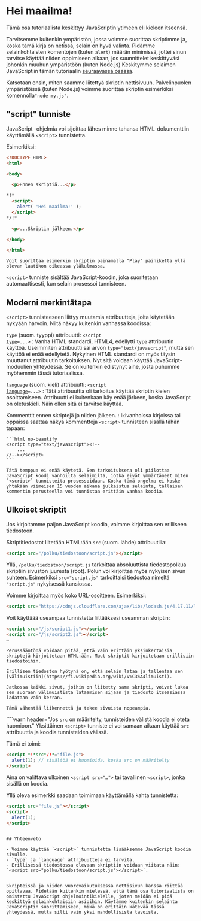 # Hei maailma!

Tämä osa tutoriaalista keskittyy JavaScriptin ytimeen eli kieleen itseensä.

Tarvitsemme kuitenkin ympäristön, jossa voimme suorittaa skriptimme ja, koska tämä kirja on netissä, selain on hyvä valinta. Pidämme selainkohtaisten komentojen (kuten `alert`) määrän minimissä, jottei sinun tarvitse käyttää niiden oppimiseen aikaan, jos suunnittelet keskittyväsi johonkin muuhun ympäristöön (kuten Node.js) Keskitymme selaimen JavaScriptiin tämän tutoriaalin [seuraavassa osassa](/ui).

Katsotaan ensin, miten saamme liitettyä skriptin nettisivuun. Palvelinpuolen ympäristöissä (kuten Node.js) voimme suorittaa skriptin esimerkiksi komennolla`"node my.js"`.


## "script" tunniste

JavaScript -ohjelmia voi sijoittaa lähes minne tahansa HTML-dokumenttiin käyttämällä `<script>` tunnistetta.

Esimerkiksi:

```html run height=100
<!DOCTYPE HTML>
<html>

<body>

  <p>Ennen skriptiä...</p>

*!*
  <script>
    alert( 'Hei maailma!' );
  </script>
*/!*

  <p>...Skriptin jälkeen.</p>

</body>

</html>
```

```online
Voit suorittaa esimerkin skriptin painamalla "Play" painiketta yllä olevan laatikon oikeassa yläkulmassa.
```

`<script>` tunniste sisältää JavaScript-koodin, joka suoritetaan automaattisesti, kun selain prosessoi tunnisteen.


## Moderni merkintätapa

`<script>` tunnisteeseen liittyy muutamia attribuutteja, joita käytetään nykyään harvoin. Niitä näkyy kuitenkin vanhassa koodissa:

`type` (suom. tyyppi) attribuutti: <code>&lt;script <u>type</u>=...&gt;</code>
: Vanha HTML standardi, HTML4, edellytti `type` attribuutin käyttöä. Useimmiten attribuutti sai arvon `type="text/javascript"`, mutta sen käyttöä ei enää edellytetä. Nykyinen HTML standardi on myös täysin muuttanut attribuutin tarkoituksen. Nyt sitä voidaan käyttää JavaScript-moduulien yhteydessä. Se on kuitenkin edistynyt aihe, josta puhumme myöhemmin tässä tutoriaalissa.

`language` (suom. kieli) attribuutti: <code>&lt;script <u>language</u>=...&gt;</code>
: Tätä attribuuttia oli tarkoitus käyttää skriptin kielen osoittamiseen. Attribuutti ei kuitenkaan käy enää järkeen, koska JavaScript on oletuskieli. Näin ollen sitä ei tarvitse käyttää.

Kommenttit ennen skriptejä ja niiden jälkeen.
: Ikivanhoissa kirjoissa tai oppaissa saattaa näkyä kommentteja `<script>` tunnisteen sisällä tähän tapaan:

    ```html no-beautify
    <script type="text/javascript"><!--
        ...
    //--></script>
    ```

    Tätä temppua ei enää käytetä. Sen tarkoituksena oli piilottaa JavaScript koodi vanhoilta selaimilta, jotka eivät ymmärtäneet miten `<script>` tunnisteita prosessoidaan. Koska tämä ongelma ei koske yhtäkään viimeisen 15 vuoden aikana julkaistua selainta, tällaisen kommentin perusteella voi tunnistaa erittäin vanhaa koodia.


## Ulkoiset skriptit

Jos kirjoitamme paljon JavaScript koodia, voimme kirjoittaa sen erilliseen tiedostoon.

Skriptitiedostot liitetään HTML:ään `src` (suom. lähde) attribuutilla:

```html
<script src="/polku/tiedostoon/script.js"></script>
```

Yllä, `/polku/tiedostoon/script.js` tarkoittaa absoluuttista tiedostopolkua skriptiin sivuston juuresta (root). Polun voi kirjoittaa myös nykyisen sivun suhteen. Esimerkiksi `src="script.js"` tarkoittaisi tiedostoa nimeltä `"script.js"` nykyisessä kansiossa.

Voimme kirjoittaa myös koko URL-osoitteen. Esimerkiksi:

```html
<script src="https://cdnjs.cloudflare.com/ajax/libs/lodash.js/4.17.11/lodash.js"></script>
```

Voit käyttäää useampaa tunnistetta liittääksesi useamman skriptin:

```html
<script src="/js/script1.js"></script>
<script src="/js/script2.js"></script>
…
```

```smart
Perussääntönä voidaan pitää, että vain erittäin yksinkertaisia skriptejä kirjoitetaan HTML:ään. Muut skriptit kirjoitetaan erillisiin tiedostoihin.

Erillisen tiedoston hyötynä on, että selain lataa ja tallentaa sen [välimuistiin](https://fi.wikipedia.org/wiki/V%C3%A4limuisti).

Jatkossa kaikki sivut, joihin on liitetty sama skripti, voivat lukea sen suoraan välimuistista lataamisen sijaan ja tiedosto itseasiassa ladataan vain kerran.

Tämä vähentää liikennettä ja tekee sivuista nopeampia.
```

````warn header="Jos `src` on määritelty, tunnisteiden välistä koodia ei oteta huomioon."
Yksittäinen `<script>` tunniste ei voi samaan aikaan käyttää `src` attribuuttia ja koodia tunnisteiden välissä.

Tämä ei toimi:

```html
<script *!*src*/!*="file.js">
  alert(1); // sisältöä ei huomioida, koska src on määritelty
</script>
```

Aina on valittava ulkoinen `<script src="…">` tai tavallinen `<script>`, jonka sisällä on koodia.

Yllä oleva esimerkki saadaan toimimaan käyttämällä kahta tunnistetta:

```html
<script src="file.js"></script>
<script>
  alert(1);
</script>
```
````

## Yhteenveto

- Voimme käyttää `<script>` tunnistetta lisääksemme JavaScript koodia sivulle.
- `type` ja `language` attribuutteja ei tarvita.
- Erillisessä tiedostossa olevaan skriptiin voidaan viitata näin: `<script src="polku/tiedostoon/script.js"></script>`.


Skripteissä ja niiden vuorovaikutuksessa nettisivun kanssa riittää opittavaa. Pidetään kuitenkin mielessä, että tämä osa tutoriaalista on omistettu JavaScript ohjelmointikielelle, joten meidän ei pidä keskittyä selainkohtaisiin asioihin. Käytämme kuitenkin selainta JavaScriptin suorittamiseen, mikä on erittäin kätevää tässä yhteydessä, mutta silti vain yksi mahdollisista tavoista.
